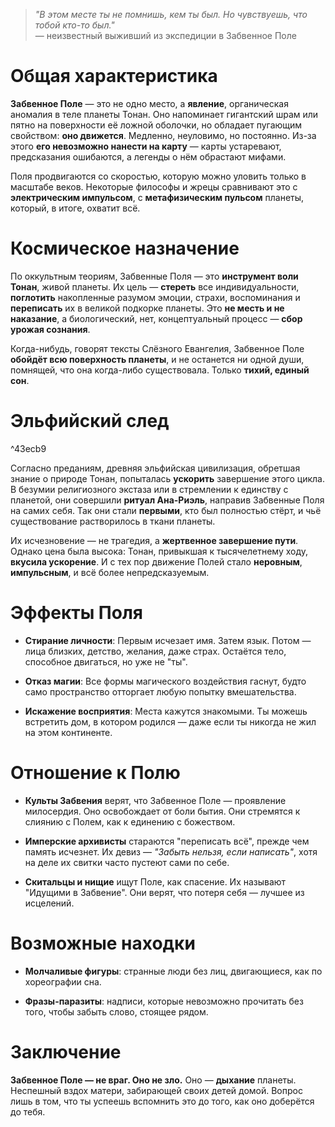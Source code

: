 > _"В этом месте ты не помнишь, кем ты был. Но чувствуешь, что тобой кто-то был."_  
> — неизвестный выживший из экспедиции в Забвенное Поле

# Общая характеристика

**Забвенное Поле** — это не одно место, а **явление**, органическая аномалия в теле планеты Тонан. Оно напоминает гигантский шрам или пятно на поверхности её ложной оболочки, но обладает пугающим свойством: **оно движется**. Медленно, неуловимо, но постоянно. Из-за этого **его невозможно нанести на карту** — карты устаревают, предсказания ошибаются, а легенды о нём обрастают мифами.

Поля продвигаются со скоростью, которую можно уловить только в масштабе веков. Некоторые философы и жрецы сравнивают это с **электрическим импульсом**, с **метафизическим пульсом** планеты, который, в итоге, охватит всё.

# Космическое назначение

По оккультным теориям, Забвенные Поля — это **инструмент воли Тонан**, живой планеты. Их цель — **стереть** все индивидуальности, **поглотить** накопленные разумом эмоции, страхи, воспоминания и **переписать** их в великой подкорке планеты. Это **не месть и не наказание**, а биологический, нет, концептуальный процесс — **сбор урожая сознания**.

Когда-нибудь, говорят тексты Слёзного Евангелия, Забвенное Поле **обойдёт всю поверхность планеты**, и не останется ни одной души, помнящей, что она когда-либо существовала. Только **тихий, единый сон**.

# Эльфийский след

^43ecb9

Согласно преданиям, древняя эльфийская цивилизация, обретшая знание о природе Тонан, попыталась **ускорить** завершение этого цикла. В безумии религиозного экстаза или в стремлении к единству с планетой, они совершили **ритуал Ана-Риэль**, направив Забвенные Поля на самих себя. Так они стали **первыми**, кто был полностью стёрт, и чьё существование растворилось в ткани планеты.

Их исчезновение — не трагедия, а **жертвенное завершение пути**. Однако цена была высока: Тонан, привыкшая к тысячелетнему ходу, **вкусила ускорение**. И с тех пор движение Полей стало **неровным**, **импульсным**, и всё более непредсказуемым.

# Эффекты Поля

- **Стирание личности**: Первым исчезает имя. Затем язык. Потом — лица близких, детство, желания, даже страх. Остаётся тело, способное двигаться, но уже не "ты".

- **Отказ магии**: Все формы магического воздействия гаснут, будто само пространство отторгает любую попытку вмешательства.

- **Искажение восприятия**: Места кажутся знакомыми. Ты можешь встретить дом, в котором родился — даже если ты никогда не жил на этом континенте.

# Отношение к Полю

- **Культы Забвения** верят, что Забвенное Поле — проявление милосердия. Оно освобождает от боли бытия. Они стремятся к слиянию с Полем, как к единению с божеством.

- **Имперские архивисты** стараются "переписать всё", прежде чем память исчезнет. Их девиз — _"Забыть нельзя, если написать"_, хотя на деле их свитки часто пустеют сами по себе.

- **Скитальцы и нищие** ищут Поле, как спасение. Их называют "Идущими в Забвение". Они верят, что потеря себя — лучшее из исцелений.

# Возможные находки

- **Молчаливые фигуры**: странные люди без лиц, двигающиеся, как по хореографии сна. 

- **Фразы-паразиты**: надписи, которые невозможно прочитать без того, чтобы забыть слово, стоящее рядом.


# Заключение

**Забвенное Поле — не враг. Оно не зло.** Оно — **дыхание** планеты. Неспешный вздох матери, забирающей своих детей домой. Вопрос лишь в том, что ты успеешь вспомнить это до того, как оно доберётся до тебя.
